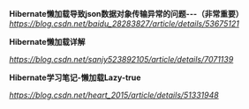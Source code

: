 **Hibernate懒加载导致json数据对象传输异常的问题---（非常重要）**
*https://blog.csdn.net/baidu_28283827/article/details/53675121*



**Hibernate懒加载详解**

*https://blog.csdn.net/sanjy523892105/article/details/7071139*



**Hibernate学习笔记-懒加载Lazy-true**

*https://blog.csdn.net/heart_2015/article/details/51331948*


